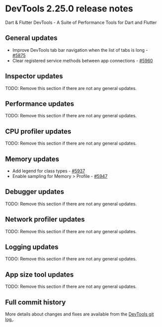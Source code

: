 
# DevTools 2.25.0 release notes

Dart & Flutter DevTools - A Suite of Performance Tools for Dart and Flutter

## General updates

- Improve DevTools tab bar navigation when the list of tabs is long - [#5875](https://github.com/flutter/devtools/pull/5875)
- Clear registered service methods between app connections - [#5960](https://github.com/flutter/devtools/pull/5960)

## Inspector updates

TODO: Remove this section if there are not any general updates.

## Performance updates

TODO: Remove this section if there are not any general updates.

## CPU profiler updates

TODO: Remove this section if there are not any general updates.

## Memory updates

- Add legend for class types - [#5937](https://github.com/flutter/devtools/pull/5937)
- Enable sampling for Memory > Profile - [#5947](https://github.com/flutter/devtools/pull/5947)

## Debugger updates

TODO: Remove this section if there are not any general updates.

## Network profiler updates

TODO: Remove this section if there are not any general updates.

## Logging updates

TODO: Remove this section if there are not any general updates.

## App size tool updates

TODO: Remove this section if there are not any general updates.

## Full commit history

More details about changes and fixes are available from the
[DevTools git log.](https://github.com/flutter/devtools/commits/master).